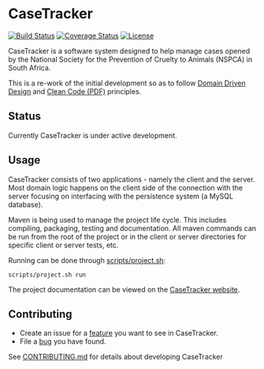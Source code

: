 CaseTracker
===========
[![Build Status](https://travis-ci.org/paddatrapper/CaseTracker.svg?branch=master)](https://travis-ci.org/paddatrapper/CaseTracker)
[![Coverage Status](https://coveralls.io/repos/paddatrapper/CaseTracker/badge.svg?branch=master&service=github)](https://coveralls.io/github/paddatrapper/CaseTracker?branch=master)
[![License](https://img.shields.io/badge/license-GPLv3-blue.svg)](LICENSE.md)

CaseTracker is a software system designed to help manage cases opened by the
National Society for the Prevention of Cruelty to Animals (NSPCA) in South 
Africa.

This is a re-work of the initial development so as to follow [Domain Driven
Design](http://en.wikipedia.org/wiki/Domain-driven_design) and [Clean Code (PDF)](http://www.planetgeek.ch/wp-content/uploads/2013/06/Clean-Code-V2.2.pdf)
principles.

Status
------

Currently CaseTracker is under active development.

Usage
-----

CaseTracker consists of two applications - namely the client and the server. 
Most domain logic happens on the client side of the connection with the server
focusing on interfacing with the persistence system (a MySQL database).

Maven is being used to manage the project life cycle. This includes compiling,
packaging, testing and documentation. All maven commands can be run from the 
root of the project or in the client or server directories for specific client
or server tests, etc.

Running can be done through [scripts/project.sh](https://github.com/paddatrapper/CaseTracker/blob/master/scripts/project.sh):

    scripts/project.sh run

The project documentation can be viewed on the [CaseTracker website](http://kritsit.ddns.net/casetracker).

Contributing
-----------

* Create an issue for a [feature](https://github.com/paddatrapper/CaseTracker/issues/new?labels%5B%5D=enhancement) 
  you want to see in CaseTracker. 
* File a [bug](https://github.com/paddatrapper/CaseTracker/issues/new?labels%5B%5D=bug) 
  you have found.

See [CONTRIBUTING.md](CONTRIBUTING.md) for details about developing CaseTracker
